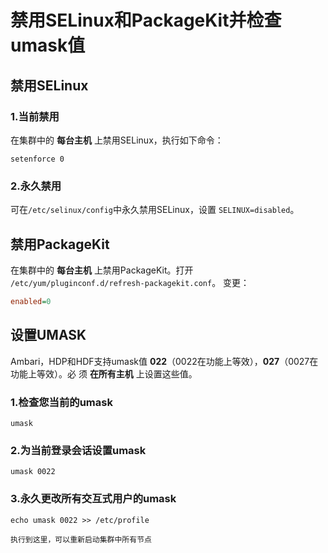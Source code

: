 禁用SELinux和PackageKit并检查umask值
===================================================================================
## 禁用SELinux
### 1.当前禁用
在集群中的 **每台主机** 上禁用SELinux，执行如下命令：
```shell
setenforce 0
```

### 2.永久禁用
可在`/etc/selinux/config`中永久禁用SELinux，设置 `SELINUX=disabled`。

## 禁用PackageKit
在集群中的 **每台主机** 上禁用PackageKit。打开
`/etc/yum/pluginconf.d/refresh-packagekit.conf`。 变更：
```ini
enabled=0
```

## 设置UMASK
Ambari，HDP和HDF支持umask值 **022**（0022在功能上等效），**027**（0027在功能上等效）。必
须 **在所有主机** 上设置这些值。

### 1.检查您当前的umask
```shell
umask
```

### 2.为当前登录会话设置umask
```shell
umask 0022
```

### 3.永久更改所有交互式用户的umask
```shell
echo umask 0022 >> /etc/profile
```

```
执行到这里，可以重新启动集群中所有节点
```
